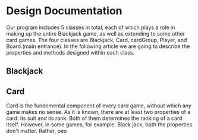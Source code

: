 # Design Documentation
Our program includes 5 classes in total, each of which plays a role in making up the entire Blackjack game, as well as extending to some other card games. The four classes are Blackjack, Card, cardGroup, Player, and Board.(main entrance). In the following article we are going to describe the properties and methods designed within each class.

## Blackjack

## Card
Card is the fundemental component of every card game, without which any game makes no sense. As it is known, there are at least two properties of a card: its suit and its rank. Both of them determines the ranking of a card itself. However, in some games, for example, Black jack, both the properties don't matter. Rather, peo
<!--stackedit_data:
eyJoaXN0b3J5IjpbMjIwOTEzOTM3LC05OTc1NjE3MjQsLTkxMT
E1OTYzNywxMjk4Mjk1ODYyXX0=
-->